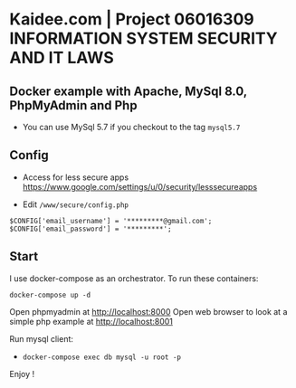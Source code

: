 # Kaidee.com | Project 06016309 INFORMATION SYSTEM SECURITY AND IT LAWS

## Docker example with Apache, MySql 8.0, PhpMyAdmin and Php

- You can use MySql 5.7 if you checkout to the tag `mysql5.7`

## Config
- Access for less secure apps
https://www.google.com/settings/u/0/security/lesssecureapps

- Edit `/www/secure/config.php`
```
$CONFIG['email_username'] = '*********@gmail.com';
$CONFIG['email_password'] = '*********';
 ```
 
## Start
I use docker-compose as an orchestrator. To run these containers:

```
docker-compose up -d
```

Open phpmyadmin at [http://localhost:8000](http://localhost:8000)
Open web browser to look at a simple php example at [http://localhost:8001](http://localhost:8001)

Run mysql client:

- `docker-compose exec db mysql -u root -p` 

Enjoy !
